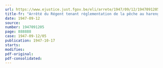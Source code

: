 ```yaml
---
url: https://www.ejustice.just.fgov.be/eli/arrete/1947/09/12/1947091205/justel
title-fr: "Arrêté du Régent tenant réglementation de la pêche au hareng guais 1947-1948"
date: 1947-09-12
source:
number: 1947091205
page: 888888
case: 1947-09-12/05
publication: 1947-10-17
starts:
modifies:
pdf-original:
pdf-consolidated:
---
```


